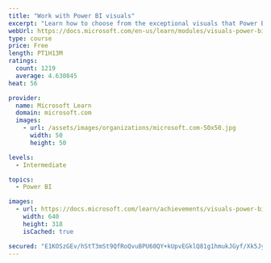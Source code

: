 ```yaml
---
title: "Work with Power BI visuals"
excerpt: "Learn how to choose from the exceptional visuals that Power BI makes available to you. Formatting visuals will direct the user’s attention to exactly where you want it, while helping to make the visual easier to read and interpret. You will also learn about how to use key performance indicators (KPIs)."
webUrl: https://docs.microsoft.com/en-us/learn/modules/visuals-power-bi/
type: course
price: Free
length: PT1H13M
ratings:
  count: 1219
  average: 4.630845
heat: 56

provider:
  name: Microsoft Learn
  domain: microsoft.com
  images:
    - url: /assets/images/organizations/microsoft.com-50x50.jpg
      width: 50
      height: 50

levels:
  - Intermediate

topics:
  - Power BI

images:
  - url: https://docs.microsoft.com/learn/achievements/visuals-power-bi-social.png
    width: 640
    height: 318
    isCached: true

secured: "E1KOSzGEv/hStT3mSt9QfRoQvuBPU60QY+kUpvEGklQ81g1hmukJGyf/Xk5JypNaVLHbzyVa0Bfdr5fpLK/mEg4g6g2cVvwEtQ8xZ+f7YRs9zLC1NYFR9FcPSJnI2YlyMY1I84pL0C0hYo8FDn/aQmukdf9jKGvioFBrRceciaKSwcCi3lR0NZHavZUbdi8RiNSagwYxKDuySmO+lv43xhiLDtea6OIQr/ZdfteEipqKtdyc2M9RzqtGiZpDxeeEl0QTUl8PKySFFCi7C/Byx1nKh2T4/vlXH/EAzPL+241pnzBRNS6O00NCKzZzxLVXU+iF6etZYc05+J+IEfpp5KaXt4dB9hqkznnsLxTY/8HtEdqmb7rqSgpVVXVkTtpFfuljCR2QeW16qoWfz+ivvQh8uCE5qQz0vcLRX8Aphqw=;1O0xVL96K2Yz0YYpc2zEiQ=="
---
```


